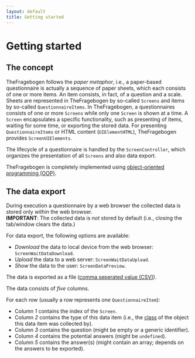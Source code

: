 ```yaml
---
layout: default
title: Getting started
---
```


Getting started
===

The concept
---

TheFragebogen follows the _paper metaphor_, i.e., a paper-based questionnaire is actually a sequence of paper sheets, which each consists of one or more items.
An item consists, in fact, of a question and a scale.
Sheets are represented in TheFragebogen by so-called `Screens` and items by so-called `QuestionnaireItems`.
In TheFragebogen, a questionnaires consists of one or more `Screens` while only one `Screen` is shown at a time.
A `Screen` encapsulates a specific functionality, such as presenting of items, waiting for some time, or exporting the stored data.
For presenting `QuestionnaireItems` or HTML content (`UIElementHTML`), TheFragebogen provides `ScreenUIElements`.

The lifecycle of a questionnaire is handled by the `ScreenController`, which organizes the presentation of all `Screens` and also data export.

TheFragebogen is completely implemented using [object-oriented programming (OOP)](https://en.wikipedia.org/wiki/Object-oriented_programming).

The data export
---

During execution a questionnaire by a web browser the collected data is stored only _within_ the web browser.  
__IMPORTANT__: The collected data is _not_ stored by default (i.e., closing the tab/window clears the data.)

For data export, the following options are available:

* _Download_ the data to local device from the web browser: `ScreenWaitDataDownload`.
* _Upload_ the data to a web server: `ScreenWaitDataUpload`.
* _Show_ the data to the user: `ScreenDataPreview`.

The data is exported as a file ([comma seperated value (CSV)](http://en.wikipedia.org/wiki/CSV)).

The data consists of _five_ columns.

For each row (usually a row represents _one_ `QuestionnaireItem`):

* Column _1_ contains the index of the `Screen`.
* Column _2_ contains the type of this data item (i.e., the [class](https://en.wikipedia.org/wiki/Class_(computer_programming)) of the object this data item was collected by).
* Column _3_ contains the question (might be empty or a generic identifier).
* Column _4_ contains the potential answers (might be `undefined`).
* Column _5_ contains the answer(s) (might contain an array; depends on the answers to be exported).
